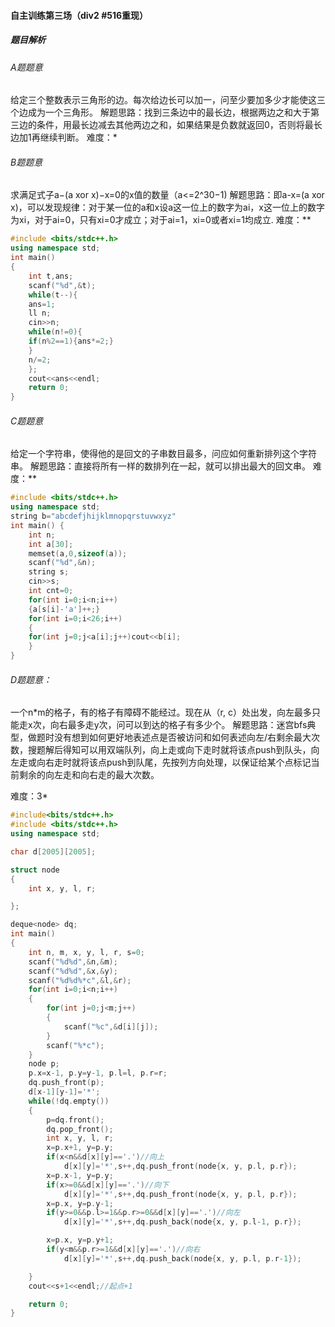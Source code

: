 #### 自主训练第三场（div2 #516重现）
##### 题目解析
###### A题题意
给定三个整数表示三角形的边。每次给边长可以加一，问至少要加多少才能使这三个边成为一个三角形。
解题思路：找到三条边中的最长边，根据两边之和大于第三边的条件，用最长边减去其他两边之和，如果结果是负数就返回0，否则将最长边加1再继续判断。
难度：*
###### B题题意
求满足式子a−(a xor x)−x=0的x值的数量（a<=2^30−1)
解题思路：即a-x=(a xor x)，可以发现规律：对于某一位的a和x设a这一位上的数字为ai，x这一位上的数字为xi，对于ai=0，只有xi=0才成立；对于ai=1，xi=0或者xi=1均成立.
难度：**
```C++
#include <bits/stdc++.h>
using namespace std;
int main()
{
	int t,ans;
    scanf("%d",&t);
    while(t--){
    ans=1;
    ll n;
    cin>>n;
    while(n!=0){
    if(n%2==1){ans*=2;}
    }
    n/=2;
    };
    cout<<ans<<endl;
    return 0;
}
```

###### C题题意
给定一个字符串，使得他的是回文的子串数目最多，问应如何重新排列这个字符串。
解题思路：直接将所有一样的数排列在一起，就可以排出最大的回文串。
难度：**
```C++
#include <bits/stdc++.h>
using namespace std;
string b="abcdefjhijklmnopqrstuvwxyz"
int main() {
    int n;
    int a[30];
    memset(a,0,sizeof(a));
    scanf("%d",&n);
    string s;
    cin>>s;
    int cnt=0;
    for(int i=0;i<n;i++)
    {a[s[i]-'a']++;}
    for(int i=0;i<26;i++)
    {
    for(int j=0;j<a[i];j++)cout<<b[i];
    }
}
```
###### D题题意：
一个n*m的格子，有的格子有障碍不能经过。现在从（r, c）处出发，向左最多只能走x次，向右最多走y次，问可以到达的格子有多少个。
解题思路：迷宫bfs典型，做题时没有想到如何更好地表述点是否被访问和如何表述向左/右剩余最大次数，搜题解后得知可以用双端队列，向上走或向下走时就将该点push到队头，向左走或向右走时就将该点push到队尾，先按列方向处理，以保证给某个点标记当前剩余的向左走和向右走的最大次数。

难度：3*
```C++
#include<bits/stdc++.h>
#include <bits/stdc++.h>
using namespace std;

char d[2005][2005];

struct node
{
    int x, y, l, r;

};

deque<node> dq;
int main()
{
    int n, m, x, y, l, r, s=0;
    scanf("%d%d",&n,&m);
    scanf("%d%d",&x,&y);
    scanf("%d%d%*c",&l,&r);
    for(int i=0;i<n;i++)
    {
        for(int j=0;j<m;j++)
        {
            scanf("%c",&d[i][j]);
        }
        scanf("%*c");
    }
    node p;
    p.x=x-1, p.y=y-1, p.l=l, p.r=r;
    dq.push_front(p);
    d[x-1][y-1]='*';
    while(!dq.empty())
    {
        p=dq.front();
        dq.pop_front();
        int x, y, l, r;
        x=p.x+1, y=p.y;
        if(x<n&&d[x][y]=='.')//向上
            d[x][y]='*',s++,dq.push_front(node{x, y, p.l, p.r});
        x=p.x-1, y=p.y;
        if(x>=0&&d[x][y]=='.')//向下
            d[x][y]='*',s++,dq.push_front(node{x, y, p.l, p.r});
        x=p.x, y=p.y-1;
        if(y>=0&&p.l>=1&&p.r>=0&&d[x][y]=='.')//向左
            d[x][y]='*',s++,dq.push_back(node{x, y, p.l-1, p.r});

        x=p.x, y=p.y+1;
        if(y<m&&p.r>=1&&d[x][y]=='.')//向右
            d[x][y]='*',s++,dq.push_back(node{x, y, p.l, p.r-1});

    }
    cout<<s+1<<endl;//起点+1

    return 0;
}


```
